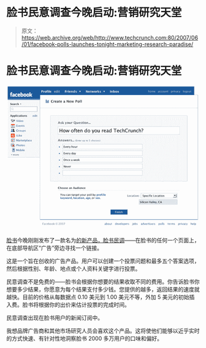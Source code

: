 # 脸书民意调查今晚启动:营销研究天堂

> 原文：<https://web.archive.org/web/http://www.techcrunch.com:80/2007/06/01/facebook-polls-launches-tonight-marketing-research-paradise/>

# 脸书民意调查今晚启动:营销研究天堂

![fbpollssmall.png](img/cba632e75bb4c572d4e90eaaf1198b10.png)

[脸书](https://web.archive.org/web/20230222182146/http://crunchbase.com/company/facebook)今晚刚刚发布了一款名为[的新产品，脸书民调](https://web.archive.org/web/20230222182146/http://www.facebook.com/polls.php)——在脸书的任何一个页面上，在底部导航区“广告”旁边寻找一个链接。

这是一个旨在创收的广告产品。用户可以创建一个投票问题和最多五个答案选项，然后根据性别、年龄、地点或个人资料关键字进行投票。

民意调查不是免费的——脸书会根据你想要的结果收取不同的费用。你告诉脸书你想要多少结果，你愿意为每个结果支付多少钱。您提供的越多，返回结果的速度就越快。目前的价格从每数据点 0.10 美元到 1.00 美元不等，外加 5 美元的初始插入费。脸书将根据你的出价来估计投票的完成时间。

民意调查出现在脸书用户的新闻订阅中。

我想品牌广告商和其他市场研究人员会喜欢这个产品。这将使他们能够以近乎实时的方式快速、有针对性地洞察脸书 2000 多万用户的口味和偏好。